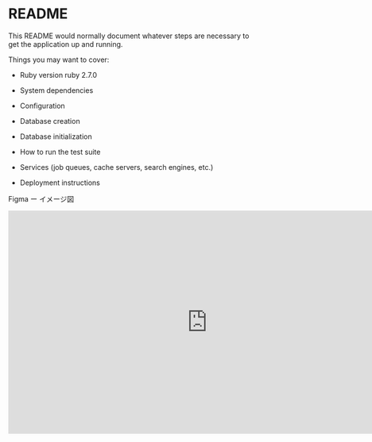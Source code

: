 # README

This README would normally document whatever steps are necessary to get the
application up and running.

Things you may want to cover:

* Ruby version
ruby 2.7.0
* System dependencies

* Configuration

* Database creation

* Database initialization

* How to run the test suite

* Services (job queues, cache servers, search engines, etc.)

* Deployment instructions

Figma ー イメージ図


<iframe style="border: none;" width="800" height="450" src="https://www.figma.com/embed?embed_host=share&url=https%3A%2F%2Fwww.figma.com%2Ffile%2FRiY5euDubFML4tMBOSQJ4X%2FOne-Task%3Fnode-id%3D0%253A1" allowfullscreen></iframe>

